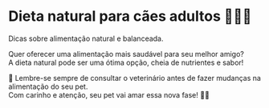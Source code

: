 
# Dieta natural para cães adultos 🥩🥕🍗

Dicas sobre alimentação natural e balanceada.

Quer oferecer uma alimentação mais saudável para seu melhor amigo?  
A dieta natural pode ser uma ótima opção, cheia de nutrientes e sabor!  

🌿 Lembre-se sempre de consultar o veterinário antes de fazer mudanças na alimentação do seu pet.  
Com carinho e atenção, seu pet vai amar essa nova fase! 💚🐾
